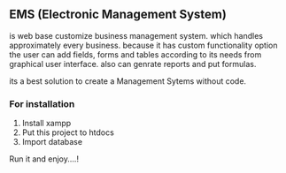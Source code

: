 ## EMS (Electronic Management System) 
is web base customize business management system. which handles approximately every business. because it has custom functionality option the user can add fields, forms and tables according to its needs from graphical user interface. also can genrate reports and put formulas.

its a best solution to create a Management Sytems without code.

### For installation
1. Install xampp
2. Put this project to htdocs
3. Import database

Run it and enjoy....!
